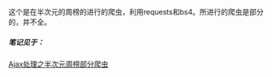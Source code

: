 这个是在半次元的周榜的进行的爬虫，利用requests和bs4。所进行的爬虫是部分的，并不全。

##### 笔记见于：

[Ajax处理之半次元周榜部分爬虫](https://liuweixu.github.io/2019/10/01/Ajax处理之半次元周榜部分爬虫/)

